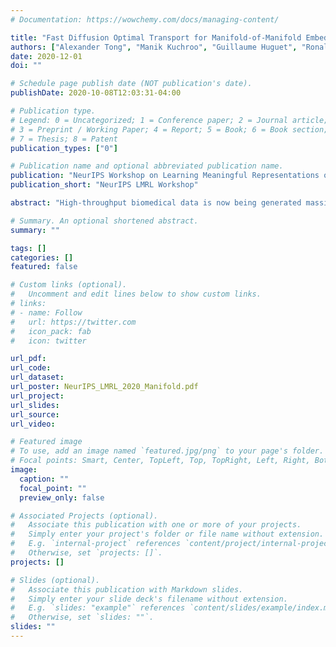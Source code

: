 ```yaml
---
# Documentation: https://wowchemy.com/docs/managing-content/

title: "Fast Diffusion Optimal Transport for Manifold-of-Manifold Embeddings"
authors: ["Alexander Tong", "Manik Kuchroo", "Guillaume Huguet", "Ronald Coifman", "Guy Wolf", "Smita Krishnaswamy"]
date: 2020-12-01
doi: ""

# Schedule page publish date (NOT publication's date).
publishDate: 2020-10-08T12:03:31-04:00

# Publication type.
# Legend: 0 = Uncategorized; 1 = Conference paper; 2 = Journal article;
# 3 = Preprint / Working Paper; 4 = Report; 5 = Book; 6 = Book section;
# 7 = Thesis; 8 = Patent
publication_types: ["0"]

# Publication name and optional abbreviated publication name.
publication: "NeurIPS Workshop on Learning Meaningful Representations of Life."
publication_short: "NeurIPS LMRL Workshop"

abstract: "High-throughput biomedical data is now being generated massively in parallel in different conditions or patients. However, there are few systematic methods for organizing a large collection of datasets rather than data points and for gaining insight from such organization. Here we propose a manifold-based Wasserstein distance to learn and embed the manifold of samples. Our method, based on graph diffusions, is up to 50x faster than commonly used entropic regularized algorithms. We apply this to organize single-cell datasets arising from CRISPR perturbations in single-cell data."

# Summary. An optional shortened abstract.
summary: ""

tags: []
categories: []
featured: false

# Custom links (optional).
#   Uncomment and edit lines below to show custom links.
# links:
# - name: Follow
#   url: https://twitter.com
#   icon_pack: fab
#   icon: twitter

url_pdf:
url_code:
url_dataset:
url_poster: NeurIPS_LMRL_2020_Manifold.pdf
url_project:
url_slides:
url_source:
url_video:

# Featured image
# To use, add an image named `featured.jpg/png` to your page's folder. 
# Focal points: Smart, Center, TopLeft, Top, TopRight, Left, Right, BottomLeft, Bottom, BottomRight.
image:
  caption: ""
  focal_point: ""
  preview_only: false

# Associated Projects (optional).
#   Associate this publication with one or more of your projects.
#   Simply enter your project's folder or file name without extension.
#   E.g. `internal-project` references `content/project/internal-project/index.md`.
#   Otherwise, set `projects: []`.
projects: []

# Slides (optional).
#   Associate this publication with Markdown slides.
#   Simply enter your slide deck's filename without extension.
#   E.g. `slides: "example"` references `content/slides/example/index.md`.
#   Otherwise, set `slides: ""`.
slides: ""
---
```

